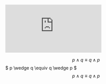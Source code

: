 ![equation](https://latex.codecogs.com/gif.latex?1%2Bsin%28mc%5E2%29%0D%0A)


$$ p \wedge q \equiv q \wedge p $$ 
 $ p \wedge q \equiv q \wedge p $
 $$p \wedge q \equiv q \wedge p$$
